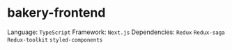 # bakery-frontend
Language: `TypeScript`
Framework: `Next.js`
Dependencies: `Redux` `Redux-saga` `Redux-toolkit` `styled-components`
